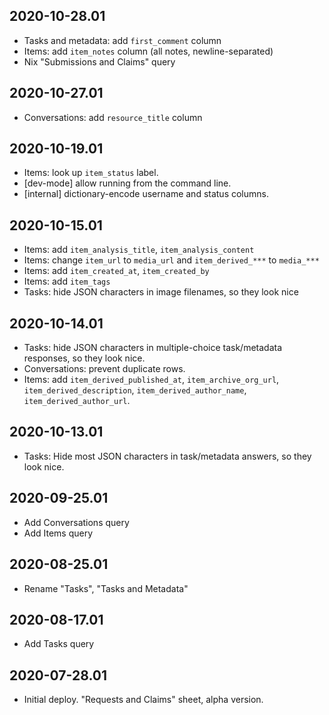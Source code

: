 2020-10-28.01
-------------

* Tasks and metadata: add `first_comment` column
* Items: add `item_notes` column (all notes, newline-separated)
* Nix "Submissions and Claims" query

2020-10-27.01
-------------

* Conversations: add `resource_title` column

2020-10-19.01
-------------

* Items: look up `item_status` label.
* [dev-mode] allow running from the command line.
* [internal] dictionary-encode username and status columns.

2020-10-15.01
-------------

* Items: add `item_analysis_title`, `item_analysis_content`
* Items: change `item_url` to `media_url` and `item_derived_***` to `media_***`
* Items: add `item_created_at`, `item_created_by`
* Items: add `item_tags`
* Tasks: hide JSON characters in image filenames, so they look nice

2020-10-14.01
-------------

* Tasks: hide JSON characters in multiple-choice task/metadata responses, so
  they look nice.
* Conversations: prevent duplicate rows.
* Items: add `item_derived_published_at`, `item_archive_org_url`,
  `item_derived_description`, `item_derived_author_name`,
  `item_derived_author_url`.

2020-10-13.01
-------------

* Tasks: Hide most JSON characters in task/metadata answers, so they look nice.

2020-09-25.01
-------------

* Add Conversations query
* Add Items query

2020-08-25.01
-------------

* Rename "Tasks", "Tasks and Metadata"

2020-08-17.01
-------------

* Add Tasks query

2020-07-28.01
-------------

* Initial deploy. "Requests and Claims" sheet, alpha version.
